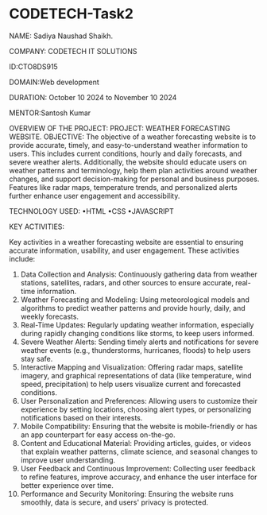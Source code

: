 # CODETECH-Task2
NAME: Sadiya Naushad Shaikh.

COMPANY: CODETECH IT SOLUTIONS 

ID:CTO8DS915

DOMAIN:Web development 

DURATION: October 10 2024 to November 10 2024

MENTOR:Santosh Kumar

OVERVIEW OF THE PROJECT:
PROJECT: WEATHER FORECASTING WEBSITE.
OBJECTIVE:
The objective of a weather forecasting website is to provide accurate, timely, and easy-to-understand weather information to users. This includes current conditions, hourly and daily forecasts, and severe weather alerts. Additionally, the website should educate users on weather patterns and terminology, help them plan activities around weather changes, and support decision-making for personal and business purposes. Features like radar maps, temperature trends, and personalized alerts further enhance user engagement and accessibility.

TECHNOLOGY USED:
•HTML
•CSS
•JAVASCRIPT

KEY ACTIVITIES:

Key activities in a weather forecasting website are essential to ensuring accurate information, usability, and user engagement. These activities include:
1. Data Collection and Analysis: Continuously gathering data from weather stations, satellites, radars, and other sources to ensure accurate, real-time information.
2. Weather Forecasting and Modeling: Using meteorological models and algorithms to predict weather patterns and provide hourly, daily, and weekly forecasts.
3. Real-Time Updates: Regularly updating weather information, especially during rapidly changing conditions like storms, to keep users informed.
4. Severe Weather Alerts: Sending timely alerts and notifications for severe weather events (e.g., thunderstorms, hurricanes, floods) to help users stay safe.
5. Interactive Mapping and Visualization: Offering radar maps, satellite imagery, and graphical representations of data (like temperature, wind speed, precipitation) to help users visualize current and forecasted conditions.
6. User Personalization and Preferences: Allowing users to customize their experience by setting locations, choosing alert types, or personalizing notifications based on their interests.
7. Mobile Compatibility: Ensuring that the website is mobile-friendly or has an app counterpart for easy access on-the-go.
8. Content and Educational Material: Providing articles, guides, or videos that explain weather patterns, climate science, and seasonal changes to improve user understanding.
9. User Feedback and Continuous Improvement: Collecting user feedback to refine features, improve accuracy, and enhance the user interface for better experience over time.
10. Performance and Security Monitoring: Ensuring the website runs smoothly, data is secure, and users' privacy is protected.






